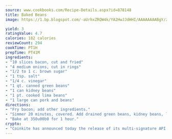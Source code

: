 ```yaml
---
source: www.cookbooks.com/Recipe-Details.aspx?id=878148
title: Baked Beans
image: https://1.bp.blogspot.com/-aUrhxZRQW4k/YA2HwJJdHHI/AAAAAAAABgY/z2R8OXCxqDoBQtRn-q-fHG8g9_G4G1HBwCLcBGAsYHQ/s320/13.png

yield: 3
ratingValue: 4.7
calories: 182 calories
reviewCount: 294
cookTime: PT1H
prepTime: PT41M
ingredients:
- "10 slices bacon, cut and fried"
- "4 medium onions, cut in rings"
- "1/2 to 1 c. brown sugar"
- "1 tsp. salt"
- "1/4 c. vinegar"
- "1 qt. canned green beans"
- "1 can kidney beans"
- "1 pt. cooked lima beans"
- "1 large can pork and beans"
directions:
- "Fry bacon; add other ingredients."
- "Simmer 20 minutes, covered. Add drained green beans, kidney beans, lima beans and pork and beans."
- "Bake at 350u00b0 for 1 hour."
crypto:
- "Coinkite has announced today the release of its multi-signature API and Co-sign Pages, giving users the first Bitcoin platform of its kind to support M-of-15 signatures."
---
```


